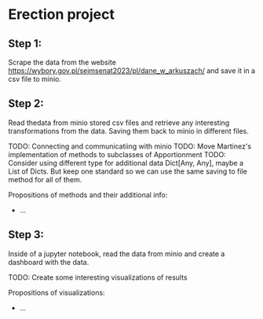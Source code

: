 # Erection project

## Step 1:

Scrape the data from the website https://wybory.gov.pl/sejmsenat2023/pl/dane_w_arkuszach/ and save it in a csv file
to minio.


## Step 2:

Read thedata from minio stored csv files and retrieve any interesting transformations from the data.
Saving them back to minio in different files.

TODO: Connecting and communicatiing with minio
TODO: Move Martinez's implementation of methods to subclasses of Apportionment
TODO: Consider using different type for additional data Dict[Any, Any], maybe a List of Dicts.
But keep one standard so we can use the same saving to file method for all of them.

Propositions of methods and their additional info:
* ...

## Step 3:

Inside of a jupyter notebook, read the data from minio and create a dashboard with the data.

TODO: Create some interesting visualizations of results


Propositions of visualizations:
* ...
